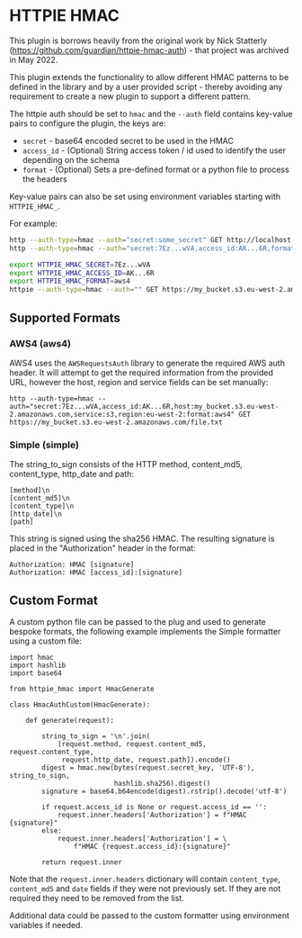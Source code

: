 # HTTPIE HMAC

This plugin is borrows heavily from the original work by Nick Statterly (https://github.com/guardian/httpie-hmac-auth) - that project was archived in May 2022.

This plugin extends the functionality to allow different HMAC patterns to be defined in the library and by a user provided script - thereby avoiding any requirement to create a new plugin to support a different pattern.

The httpie auth should be set to ``hmac`` and the ``--auth`` field contains key-value pairs to configure the plugin, the keys are:

* ``secret`` - base64 encoded secret to be used in the HMAC
* ``access_id`` - (Optional) String access token / id used to identify the user depending on the schema
* ``format`` - (Optional) Sets a pre-defined format or a python file to process the headers

Key-value pairs can also be set using environment variables starting with `HTTPIE_HMAC_`.

For example:

``` bash
http --auth-type=hmac --auth="secret:some_secret" GET http://localhost:8000
http --auth-type=hmac --auth="secret:7Ez...wVA,access_id:AK...6R,format:aws4" GET https://my_bucket.s3.eu-west-2.amazonaws.com/file.txt

export HTTPIE_HMAC_SECRET=7Ez...wVA
export HTTPIE_HMAC_ACCESS_ID=AK...6R
export HTTPIE_HMAC_FORMAT=aws4
httpie --auth-type=hmac --auth="" GET https://my_bucket.s3.eu-west-2.amazonaws.com/file.txt
```

## Supported Formats

### AWS4 (aws4)

AWS4 uses the `AWSRequestsAuth` library to generate the required AWS auth header. It will attempt to get the required information from the provided URL, however the host, region and service fields can be set manually:

```
http --auth-type=hmac --auth="secret:7Ez...wVA,access_id:AK...6R,host:my_bucket.s3.eu-west-2.amazonaws.com,service:s3,region:eu-west-2:format:aws4" GET https://my_bucket.s3.eu-west-2.amazonaws.com/file.txt
```

### Simple (simple)

The string_to_sign consists of the HTTP method, content_md5, content_type, http_date and path:

```
[method]\n
[content_md5]\n
[content_type]\n
[http_date]\n
[path]
```

This string is signed using the sha256 HMAC. The resulting signature is placed in the "Authorization" header in the format:

```
Authorization: HMAC [signature]
Authorization: HMAC [access_id]:[signature]
```

## Custom Format

A custom python file can be passed to the plug and used to generate bespoke formats, the following example implements the Simple formatter using a custom file:

```
import hmac
import hashlib
import base64

from httpie_hmac import HmacGenerate

class HmacAuthCustom(HmacGenerate):

    def generate(request):

        string_to_sign = '\n'.join(
            [request.method, request.content_md5, request.content_type,
             request.http_date, request.path]).encode()
        digest = hmac.new(bytes(request.secret_key, 'UTF-8'), string_to_sign,
                          hashlib.sha256).digest()
        signature = base64.b64encode(digest).rstrip().decode('utf-8')

        if request.access_id is None or request.access_id == '':
            request.inner.headers['Authorization'] = f"HMAC {signature}"
        else:
            request.inner.headers['Authorization'] = \
                f"HMAC {request.access_id}:{signature}"

        return request.inner
```

Note that the ``request.inner.headers`` dictionary will contain `content_type`, `content_md5` and `date` fields if they were not previously set. If they are not required they need to be removed from the list.

Additional data could be passed to the custom formatter using environment variables if needed.